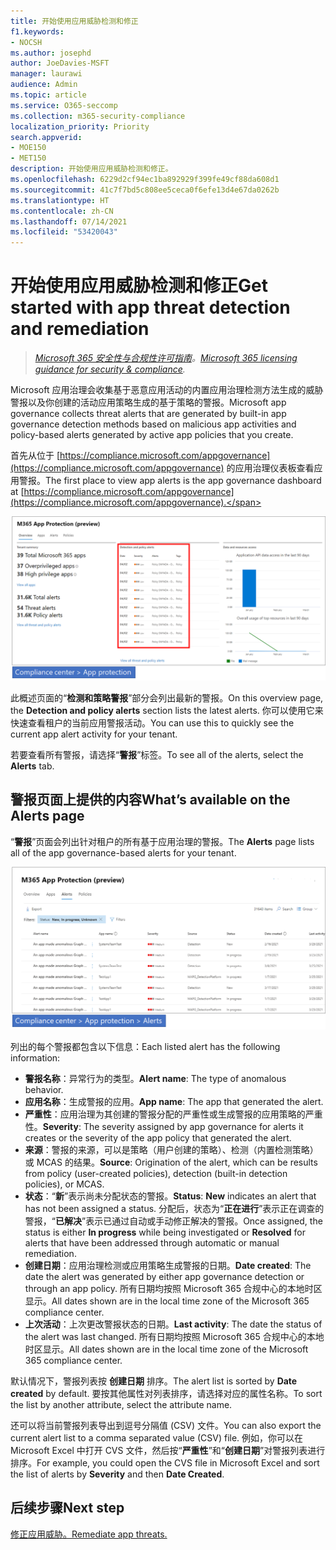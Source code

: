 ```yaml
---
title: 开始使用应用威胁检测和修正
f1.keywords:
- NOCSH
ms.author: josephd
author: JoeDavies-MSFT
manager: laurawi
audience: Admin
ms.topic: article
ms.service: O365-seccomp
ms.collection: m365-security-compliance
localization_priority: Priority
search.appverid:
- MOE150
- MET150
description: 开始使用应用威胁检测和修正。
ms.openlocfilehash: 6229d2cf94ec1ba892929f399fe49cf88da608d1
ms.sourcegitcommit: 41c7f7bd5c808ee5ceca0f6efe13d4e67da0262b
ms.translationtype: HT
ms.contentlocale: zh-CN
ms.lasthandoff: 07/14/2021
ms.locfileid: "53420043"
---
```

# <a name="get-started-with-app-threat-detection-and-remediation"></a><span data-ttu-id="c6175-103">开始使用应用威胁检测和修正</span><span class="sxs-lookup"><span data-stu-id="c6175-103">Get started with app threat detection and remediation</span></span>

><span data-ttu-id="c6175-104">*[Microsoft 365 安全性与合规性许可指南](https://aka.ms/ComplianceSD)。*</span><span class="sxs-lookup"><span data-stu-id="c6175-104">*[Microsoft 365 licensing guidance for security & compliance](https://aka.ms/ComplianceSD).*</span></span>

<span data-ttu-id="c6175-105">Microsoft 应用治理会收集基于恶意应用活动的内置应用治理检测方法生成的威胁警报以及你创建的活动应用策略生成的基于策略的警报。</span><span class="sxs-lookup"><span data-stu-id="c6175-105">Microsoft app governance collects threat alerts that are generated by built-in app governance detection methods based on malicious app activities and policy-based alerts generated by active app policies that you create.</span></span>

<span data-ttu-id="c6175-106">首先从位于 [https://compliance.microsoft.com/appgovernance](https://compliance.microsoft.com/appgovernance) 的应用治理仪表板查看应用警报。</span><span class="sxs-lookup"><span data-stu-id="c6175-106">The first place to view app alerts is the app governance dashboard at [https://compliance.microsoft.com/appgovernance](https://compliance.microsoft.com/appgovernance).</span></span>

![Microsoft 365 合规中心内的应用治理概述页面，其中突出显示了“检测和策略警报”部分](..\media\manage-app-protection-governance\mapg-cc-overview-alerts.png)

<span data-ttu-id="c6175-108">此概述页面的“**检测和策略警报**”部分会列出最新的警报。</span><span class="sxs-lookup"><span data-stu-id="c6175-108">On this overview page, the **Detection and policy alerts** section lists the latest alerts.</span></span> <span data-ttu-id="c6175-109">你可以使用它来快速查看租户的当前应用警报活动。</span><span class="sxs-lookup"><span data-stu-id="c6175-109">You can use this to quickly see the current app alert activity for your tenant.</span></span>

<span data-ttu-id="c6175-110">若要查看所有警报，请选择“**警报**”标签。</span><span class="sxs-lookup"><span data-stu-id="c6175-110">To see all of the alerts, select the **Alerts** tab.</span></span>

## <a name="whats-available-on-the-alerts-page"></a><span data-ttu-id="c6175-111">警报页面上提供的内容</span><span class="sxs-lookup"><span data-stu-id="c6175-111">What’s available on the Alerts page</span></span>

<span data-ttu-id="c6175-112">“**警报**”页面会列出针对租户的所有基于应用治理的警报。</span><span class="sxs-lookup"><span data-stu-id="c6175-112">The **Alerts** page lists all of the app governance-based alerts for your tenant.</span></span>

![Microsoft 365 合规中心内的应用治理警报摘要页面](..\media\manage-app-protection-governance\mapg-cc-alerts.png)

<span data-ttu-id="c6175-114">列出的每个警报都包含以下信息：</span><span class="sxs-lookup"><span data-stu-id="c6175-114">Each listed alert has the following information:</span></span>

- <span data-ttu-id="c6175-115">**警报名称**：异常行为的类型。</span><span class="sxs-lookup"><span data-stu-id="c6175-115">**Alert name**: The type of anomalous behavior.</span></span>
- <span data-ttu-id="c6175-116">**应用名称**：生成警报的应用。</span><span class="sxs-lookup"><span data-stu-id="c6175-116">**App name**: The app that generated the alert.</span></span>
- <span data-ttu-id="c6175-117">**严重性**：应用治理为其创建的警报分配的严重性或生成警报的应用策略的严重性。</span><span class="sxs-lookup"><span data-stu-id="c6175-117">**Severity**: The severity assigned by app governance for alerts it creates or the severity of the app policy that generated the alert.</span></span>
- <span data-ttu-id="c6175-118">**来源**：警报的来源，可以是策略（用户创建的策略）、检测（内置检测策略）或 MCAS 的结果。</span><span class="sxs-lookup"><span data-stu-id="c6175-118">**Source**: Origination of the alert, which can be results from policy (user-created policies), detection (built-in detection policies), or MCAS.</span></span>
- <span data-ttu-id="c6175-119">**状态**：“**新**”表示尚未分配状态的警报。</span><span class="sxs-lookup"><span data-stu-id="c6175-119">**Status**: **New** indicates an alert that has not been assigned a status.</span></span> <span data-ttu-id="c6175-120">分配后，状态为“**正在进行**”表示正在调查的警报，“**已解决**”表示已通过自动或手动修正解决的警报。</span><span class="sxs-lookup"><span data-stu-id="c6175-120">Once assigned, the status is either **In progress** while being investigated or **Resolved** for alerts that have been addressed through automatic or manual remediation.</span></span>
- <span data-ttu-id="c6175-121">**创建日期**：应用治理检测或应用策略生成警报的日期。</span><span class="sxs-lookup"><span data-stu-id="c6175-121">**Date created**: The date the alert was generated by either app governance detection or through an app policy.</span></span> <span data-ttu-id="c6175-122">所有日期均按照 Microsoft 365 合规中心的本地时区显示。</span><span class="sxs-lookup"><span data-stu-id="c6175-122">All dates shown are in the local time zone of the Microsoft 365 compliance center.</span></span>
- <span data-ttu-id="c6175-123">**上次活动**：上次更改警报状态的日期。</span><span class="sxs-lookup"><span data-stu-id="c6175-123">**Last activity**: The date the status of the alert was last changed.</span></span> <span data-ttu-id="c6175-124">所有日期均按照 Microsoft 365 合规中心的本地时区显示。</span><span class="sxs-lookup"><span data-stu-id="c6175-124">All dates shown are in the local time zone of the Microsoft 365 compliance center.</span></span>

<span data-ttu-id="c6175-125">默认情况下，警报列表按 **创建日期** 排序。</span><span class="sxs-lookup"><span data-stu-id="c6175-125">The alert list is sorted by **Date created** by default.</span></span> <span data-ttu-id="c6175-126">要按其他属性对列表排序，请选择对应的属性名称。</span><span class="sxs-lookup"><span data-stu-id="c6175-126">To sort the list by another attribute, select the attribute name.</span></span>

<span data-ttu-id="c6175-127">还可以将当前警报列表导出到逗号分隔值 (CSV) 文件。</span><span class="sxs-lookup"><span data-stu-id="c6175-127">You can also export the current alert list to a comma separated value (CSV) file.</span></span> <span data-ttu-id="c6175-128">例如，你可以在 Microsoft Excel 中打开 CVS 文件，然后按“**严重性**”和“**创建日期**”对警报列表进行排序。</span><span class="sxs-lookup"><span data-stu-id="c6175-128">For example, you could open the CVS file in Microsoft Excel and sort the list of alerts by **Severity** and then **Date Created**.</span></span>

## <a name="next-step"></a><span data-ttu-id="c6175-129">后续步骤</span><span class="sxs-lookup"><span data-stu-id="c6175-129">Next step</span></span>

[<span data-ttu-id="c6175-130">修正应用威胁。</span><span class="sxs-lookup"><span data-stu-id="c6175-130">Remediate app threats.</span></span>](app-governance-detect-remediate-detect-threats.md)
